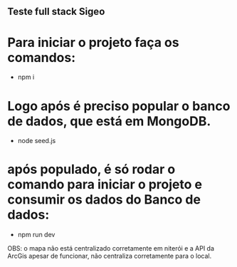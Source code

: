 ## Teste full stack Sigeo

# Para iniciar o projeto faça os comandos:
 - npm i 

# Logo após é preciso popular o banco de dados, que está em MongoDB.
 - node seed.js

# após populado, é só rodar o comando para iniciar o projeto e consumir os dados do Banco de dados:

- npm run dev

OBS: o mapa não está centralizado corretamente em niterói e a API da ArcGis apesar de funcionar, não centraliza corretamente para o local. 